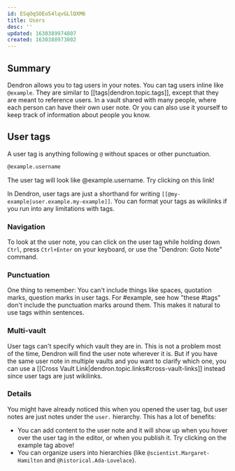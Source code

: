 ```yaml
---
id: ESqOqSOEo54lqvGLlQXM6
title: Users
desc: ''
updated: 1630389974807
created: 1630388973002
---
```


## Summary

Dendron allows you to tag users in your notes. You can tag users inline like `@example`. They are similar to [[tags|dendron.topic.tags]], except that they are meant to reference users. In a vault shared with many people, where each person can have their own user note. Or you can also use it yourself to keep track of information about people you know.

## User tags

A user tag is anything following `@` without spaces or other punctuation.

```md
@example.username
```

The user tag will look like @example.username. Try clicking on this link!

In Dendron, user tags are just a shorthand for writing `[[@my-example|user.example.my-example]]`. You can format your tags as wikilinks if you run into any limitations with tags.


### Navigation

To look at the user note, you can click on the user tag while holding down `Ctrl`, press `Ctrl+Enter` on your keyboard, or use the "Dendron: Goto Note" command.

### Punctuation

One thing to remember: You can't include things like spaces, quotation marks,
question marks in user tags. For #example, see how "these #tags" don't include
the punctuation marks around them. This makes it natural to use tags within
sentences.

### Multi-vault

User tags can't specify which vault they are in. This is not a problem most of the
time, Dendron will find the user note wherever it is. But if you have the
same user note in multiple vaults and you want to clarify which one, you can use a
[[Cross Vault Link|dendron.topic.links#cross-vault-links]] instead since user tags
are just wikilinks.


### Details
You might have already noticed this when you opened the user tag, but user notes are
just notes under the `user.` hierarchy. This has a lot of benefits:

<!-- -   You can use commands like [[Rename Note|dendron.topic.commands#rename-note]] or [[Refactor Hierarchy|dendron.topic.commands#refactor-hierarchy]] to rename or reorganize your tags, and it will update all notes where these tags were used. -->
- You can add content to the user note and it will show up when you hover over the user tag in the editor, or when you publish it. Try clicking on the example tag above!
- You can organize users into hierarchies (like `@scientist.Margaret-Hamilton` and `@historical.Ada-Lovelace`).
